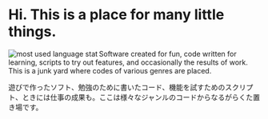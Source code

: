 <h1>Hi. This is a place for many little things.</h1>

<img src="https://github-readme-stats.vercel.app/api/top-langs/?layout=compact&private=false&username=strvert&theme=radical&langs_count=10&hide=c" alt="most used language stat" align="left">

<p>Software created for fun, code written for learning, scripts to try out features, and occasionally the results of work.
This is a junk yard where codes of various genres are placed.</p>

<p>
遊びで作ったソフト、勉強のために書いたコード、機能を試すためのスクリプト、ときには仕事の成果も。ここは様々なジャンルのコードからなるがらくた置き場です。
</p>

<!--
**strvworks/strvworks** is a ✨ _special_ ✨ repository because its `README.md` (this file) appears on your GitHub profile.

Here are some ideas to get you started:

- 🔭 I’m currently working on ...
- 🌱 I’m currently learning ...
- 👯 I’m looking to collaborate on ...
- 🤔 I’m looking for help with ...
- 💬 Ask me about ...
- 📫 How to reach me: ...
- 😄 Pronouns: ...
- ⚡ Fun fact: ...
-->
